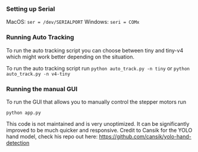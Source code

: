 ### Setting up Serial
MacOS: `ser = /dev/SERIALPORT`
Windows: `seri = COMx`

### Running Auto Tracking
To run the auto tracking script you can choose between tiny and tiny-v4 which might work better depending on the situation.

To run the auto tracking script run
`python auto_track.py -n tiny` or `python auto_track.py -n v4-tiny`

### Running the manual GUI

To run the GUI that allows you to manually control the stepper motors run

`python app.py`

This code is not maintained and is very unoptimized. It can be significantly improved to be much quicker and responsive.
Credit to Cansik for the YOLO hand model, check his repo out here: https://github.com/cansik/yolo-hand-detection


